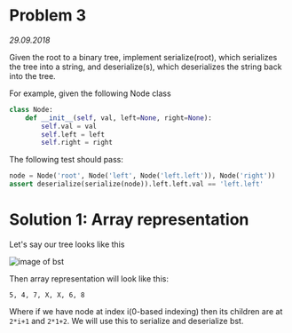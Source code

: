 # Problem 3

*29.09.2018*

Given the root to a binary tree, implement serialize(root), which serializes the tree into a string,
and deserialize(s), which deserializes the string back into the tree.

For example, given the following Node class

```python
class Node:
    def __init__(self, val, left=None, right=None):
        self.val = val
        self.left = left
        self.right = right
```

The following test should pass:

```python
node = Node('root', Node('left', Node('left.left')), Node('right'))
assert deserialize(serialize(node)).left.left.val == 'left.left'
```

# Solution 1: Array representation

Let's say our tree looks like this

![image of bst]()

Then array representation will look like this:

`5, 4, 7, X, X, 6, 8`

Where if we have node at index i(0-based indexing) then its children are at
`2*i+1` and `2*1+2`. We will use this to serialize and deserialize bst.